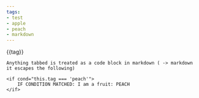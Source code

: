 ```yaml
---
tags:
- test
- apple
- peach
- markdown
---
```


<for it="tag" of="tags">
    <hello>
        <span>{{tag}}</span>
    </hello>

    Anything tabbed is treated as a code block in markdown ( -> markdown it escapes the following)

    <if cond="this.tag === 'peach'">
        IF CONDITION MATCHED: I am a fruit: PEACH
    </if>

</for>
